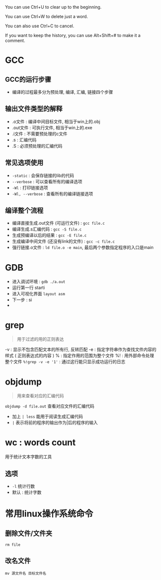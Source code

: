 You can use Ctrl+U to clear up to the beginning.

You can use Ctrl+W to delete just a word.

You can also use Ctrl+C to cancel.

If you want to keep the history, you can use Alt+Shift+# to make it a comment.
# GCC

## GCC的运行步骤

- 编译的过程最多分为预处理, 编译, 汇编, 链接四个步骤

## 输出文件类型的解释

- .o文件 : 编译中间目标文件, 相当于win上的.obj
- .out文件 : 可执行文件, 相当于win上的.exe
- .i文件 : 不需要预处理的c文件
- .s : 汇编代码
- .S : 必须预处理的汇编代码
## 常见选项使用


- `-static` : 会保存链接的lib的代码
- `--verbose` : 可以查看所有的编译选项
- `-Wl` : 打印链接选项
- `-Wl, --verbose` : 查看所有的编译链接选项

##  编译整个流程

- 编译直接生成.out文件 (可运行文件) : `gcc file.c`
- 编译生成.s汇编代码 : `gcc -S file.c`
- 生成预编译以后的结果 : `gcc -E file.c`
- 生成编译中间文件 (还没有link的文件) : `gcc -c file.c`
- 强行链接.o文件 : `ld file.o -e main`, 最后两个参数指定程序的入口是main
# GDB

- 进入调试环境 : `gdb ./a.out` 
- 运行第一行 starti
- 进入可视化界面 `layout asm`
- 下一步 : si
- 

# grep 

> 用于过滤的用的正则表达

-v :  显示不包含匹配文本的所有行, 反转匹配
-e : 指定字符串作为查找文件内容的样式 ( 正则表达式的内容 )
% : 指定作用的范围为整个文件
%! : 用外部命令处理整个文件
`%!grep -v -e '1'` : 通过这行能只显示成功运行的日志


# objdump


> 用来查看对应的汇编代码

`objdump -d file.out` 查看对应文件的汇编代码
- 加上 `| less` 能用于阅读生成汇编代码
- `|` 表示将前的程序的输出作为|后的程序的输入
# wc : words count

用于统计文本字数的工具

## 选项

- `-l` 统计行数
- 默认 : 统计字数


# 常用linux操作系统命令

## 删除文件/文件夹

`rm file`

## 改名文件

`mv 源文件名 目标文件名`

